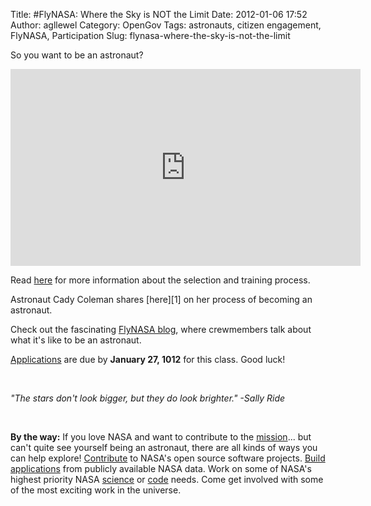 Title: #FlyNASA: Where the Sky is NOT the Limit
Date: 2012-01-06 17:52
Author: agllewel
Category: OpenGov
Tags: astronauts, citizen engagement, FlyNASA, Participation
Slug: flynasa-where-the-sky-is-not-the-limit

So you want to be an astronaut?

<iframe src="http://www.youtube.com/embed/cjmJrqRgdsQ" frameborder="0" width="560" height="315"></iframe>

<p>
<script type="text/javascript" src="http://cdn-akm.vmixcore.com/vmixcore/js?auto_play=0&amp;cc_default_off=1&amp;player_name=uvp&amp;width=512&amp;height=332&amp;player_id=1aa0b90d7d31305a75d7fa03bc403f5a&amp;t=V0NUKBELjxAcaGXPjMNXqWBulKe4NgA7hq"></script>
  
Read [here][] for more information about the selection and training
process.

</p>
Astronaut Cady Coleman shares [here][1] on her process of becoming an
astronaut.

Check out the fascinating [FlyNASA blog][], where crewmembers talk about
what it's like to be an astronaut.

[Applications][] are due by **January 27, 1012** for this class. Good
luck!

 

*"The stars don't look bigger, but they do look brighter." -Sally Ride*

 

**By the way:** If you love NASA and want to contribute to the
[mission][]... but can't quite see yourself being an astronaut, there
are all kinds of ways you can help explore! [Contribute][] to NASA's
open source software projects. [Build applications][] from publicly
available NASA data. Work on some of NASA's highest priority NASA
[science][] or [code][] needs. Come get involved with some of the most
exciting work in the universe.

 

  [here]: http://www.nasa.gov/centers/johnson/pdf/606877main_FS-2011-11-057-JSC-astro_trng.pdf
  [1]: http://spaceflight.nasa.gov/outreach/jobsinfo/astronaut101.html
  [FlyNASA blog]: http://blogs.nasa.gov/cm/newui/blog/viewpostlist.jsp?blogname=flynasa
  [Applications]: http://www.usajobs.gov/GetJob/ViewDetails/302967000
  [mission]: http://www.nasa.gov/about/highlights/what_does_nasa_do.html
  [Contribute]: http://code.nasa.gov/
  [Build applications]: http://data.nasa.gov/
  [science]: https://www.innocentive.com/pavilion/NASA
  [code]: http://community.topcoder.com/ntl/
